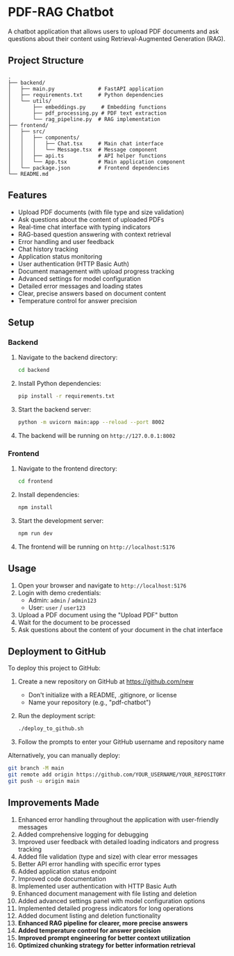 # PDF-RAG Chatbot

A chatbot application that allows users to upload PDF documents and ask questions about their content using Retrieval-Augmented Generation (RAG).

## Project Structure

```
.
├── backend/
│   ├── main.py              # FastAPI application
│   ├── requirements.txt     # Python dependencies
│   └── utils/
│       ├── embeddings.py     # Embedding functions
│       ├── pdf_processing.py # PDF text extraction
│       └── rag_pipeline.py  # RAG implementation
├── frontend/
│   ├── src/
│   │   ├── components/
│   │   │   ├── Chat.tsx     # Main chat interface
│   │   │   └── Message.tsx  # Message component
│   │   ├── api.ts           # API helper functions
│   │   └── App.tsx          # Main application component
│   └── package.json         # Frontend dependencies
└── README.md
```

## Features

- Upload PDF documents (with file type and size validation)
- Ask questions about the content of uploaded PDFs
- Real-time chat interface with typing indicators
- RAG-based question answering with context retrieval
- Error handling and user feedback
- Chat history tracking
- Application status monitoring
- User authentication (HTTP Basic Auth)
- Document management with upload progress tracking
- Advanced settings for model configuration
- Detailed error messages and loading states
- Clear, precise answers based on document content
- Temperature control for answer precision

## Setup

### Backend

1. Navigate to the backend directory:
   ```bash
   cd backend
   ```

2. Install Python dependencies:
   ```bash
   pip install -r requirements.txt
   ```

3. Start the backend server:
   ```bash
   python -m uvicorn main:app --reload --port 8002
   ```

4. The backend will be running on `http://127.0.0.1:8002`

### Frontend

1. Navigate to the frontend directory:
   ```bash
   cd frontend
   ```

2. Install dependencies:
   ```bash
   npm install
   ```

3. Start the development server:
   ```bash
   npm run dev
   ```

4. The frontend will be running on `http://localhost:5176`

## Usage

1. Open your browser and navigate to `http://localhost:5176`
2. Login with demo credentials:
   - Admin: `admin` / `admin123`
   - User: `user` / `user123`
3. Upload a PDF document using the "Upload PDF" button
4. Wait for the document to be processed
5. Ask questions about the content of your document in the chat interface

## Deployment to GitHub

To deploy this project to GitHub:

1. Create a new repository on GitHub at https://github.com/new
   - Don't initialize with a README, .gitignore, or license
   - Name your repository (e.g., "pdf-chatbot")

2. Run the deployment script:
   ```bash
   ./deploy_to_github.sh
   ```

3. Follow the prompts to enter your GitHub username and repository name

Alternatively, you can manually deploy:
```bash
git branch -M main
git remote add origin https://github.com/YOUR_USERNAME/YOUR_REPOSITORY.git
git push -u origin main
```

## Improvements Made

1. Enhanced error handling throughout the application with user-friendly messages
2. Added comprehensive logging for debugging
3. Improved user feedback with detailed loading indicators and progress tracking
4. Added file validation (type and size) with clear error messages
5. Better API error handling with specific error types
6. Added application status endpoint
7. Improved code documentation
8. Implemented user authentication with HTTP Basic Auth
9. Enhanced document management with file listing and deletion
10. Added advanced settings panel with model configuration options
11. Implemented detailed progress indicators for long operations
12. Added document listing and deletion functionality
13. **Enhanced RAG pipeline for clearer, more precise answers**
14. **Added temperature control for answer precision**
15. **Improved prompt engineering for better context utilization**
16. **Optimized chunking strategy for better information retrieval**